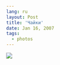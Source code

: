 ```yaml
---
lang: ru
layout: Post
title: 'Чайки'
date: Jan 16, 2007
tags:
  - photos
---
```


![](/images/blog/MG-8268.jpg)

